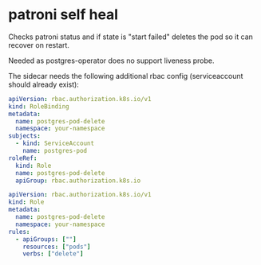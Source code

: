 # patroni self heal

Checks patroni status and if state is "start failed" deletes the pod so it can recover on restart. 

Needed as postgres-operator does no support liveness probe.

The sidecar needs the following additional rbac config (serviceaccount should already exist):

```yaml
apiVersion: rbac.authorization.k8s.io/v1
kind: RoleBinding
metadata:
  name: postgres-pod-delete
  namespace: your-namespace
subjects:
  - kind: ServiceAccount
    name: postgres-pod
roleRef:
  kind: Role
  name: postgres-pod-delete
  apiGroup: rbac.authorization.k8s.io
```

```yaml
apiVersion: rbac.authorization.k8s.io/v1
kind: Role
metadata:
  name: postgres-pod-delete
  namespace: your-namespace
rules:
  - apiGroups: [""]
    resources: ["pods"]
    verbs: ["delete"]
```
